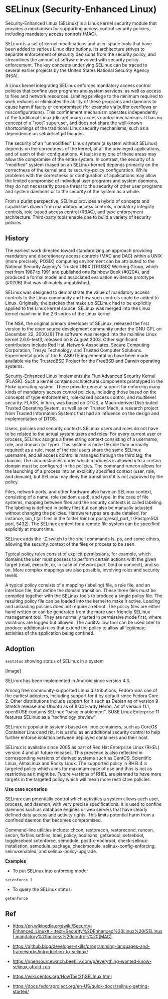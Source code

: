 # SELinux (Security-Enhanced Linux)

Security-Enhanced Linux (SELinux) is a Linux kernel security module that provides a mechanism for supporting access control security policies, including mandatory access controls (MAC).

SELinux is a set of kernel modifications and user-space tools that have been added to various Linux distributions. Its architecture strives to separate enforcement of security decisions from the security policy, and streamlines the amount of software involved with security policy enforcement. The key concepts underlying SELinux can be traced to several earlier projects by the United States National Security Agency (NSA).

A Linux kernel integrating SELinux enforces mandatory access control policies that confine user programs and system services, as well as access to files and network resources. Limiting privilege to the minimum required to work reduces or eliminates the ability of these programs and daemons to cause harm if faulty or compromised (for example via buffer overflows or misconfigurations). This confinement mechanism operates independently of the traditional Linux (discretionary) access control mechanisms. It has no concept of a "root" superuser, and does not share the well-known shortcomings of the traditional Linux security mechanisms, such as a dependence on setuid/setgid binaries.

The security of an "unmodified" Linux system (a system without SELinux) depends on the correctness of the kernel, of all the privileged applications, and of each of their configurations. A fault in any one of these areas may allow the compromise of the entire system. In contrast, the security of a "modified" system (based on an SELinux kernel) depends primarily on the correctness of the kernel and its security-policy configuration. While problems with the correctness or configuration of applications may allow the limited compromise of individual user programs and system daemons, they do not necessarily pose a threat to the security of other user programs and system daemons or to the security of the system as a whole.

From a purist perspective, SELinux provides a hybrid of concepts and capabilities drawn from mandatory access controls, mandatory integrity controls, role-based access control (RBAC), and type enforcement architecture. Third-party tools enable one to build a variety of security policies.

## History

The earliest work directed toward standardizing an approach providing mandatory and discretionary access controls (MAC and DAC) within a UNIX (more precisely, POSIX) computing environment can be attributed to the National Security Agency's Trusted UNIX (TRUSIX) Working Group, which met from 1987 to 1991 and published one Rainbow Book (#020A), and produced a formal model and associated evaluation evidence prototype (#020B) that was ultimately unpublished.

SELinux was designed to demonstrate the value of mandatory access controls to the Linux community and how such controls could be added to Linux. Originally, the patches that make up SELinux had to be explicitly applied to the Linux kernel source; SELinux was merged into the Linux kernel mainline in the 2.6 series of the Linux kernel.

The NSA, the original primary developer of SELinux, released the first version to the open source development community under the GNU GPL on December 22, 2000.[6] The software was merged into the mainline Linux kernel 2.6.0-test3, released on 8 August 2003. Other significant contributors include Red Hat, Network Associates, Secure Computing Corporation, Tresys Technology, and Trusted Computer Solutions. Experimental ports of the FLASK/TE implementation have been made available via the TrustedBSD Project for the FreeBSD and Darwin operating systems.

Security-Enhanced Linux implements the Flux Advanced Security Kernel (FLASK). Such a kernel contains architectural components prototyped in the Fluke operating system. These provide general support for enforcing many kinds of mandatory access control policies, including those based on the concepts of type enforcement, role-based access control, and multilevel security. FLASK, in turn, was based on DTOS, a Mach-derived Distributed Trusted Operating System, as well as on Trusted Mach, a research project from Trusted Information Systems that had an influence on the design and implementation of DTOS.

Users, policies and security contexts
SELinux users and roles do not have to be related to the actual system users and roles. For every current user or process, SELinux assigns a three string context consisting of a username, role, and domain (or type). This system is more flexible than normally required: as a rule, most of the real users share the same SELinux username, and all access control is managed through the third tag, the domain. The circumstances under which a process is allowed into a certain domain must be configured in the policies. The command runcon allows for the launching of a process into an explicitly specified context (user, role, and domain), but SELinux may deny the transition if it is not approved by the policy.

Files, network ports, and other hardware also have an SELinux context, consisting of a name, role (seldom used), and type. In the case of file systems, mapping between files and the security contexts is called labeling. The labeling is defined in policy files but can also be manually adjusted without changing the policies. Hardware types are quite detailed, for instance, bin_t (all files in the folder /bin) or postgresql_port_t (PostgreSQL port, 5432). The SELinux context for a remote file system can be specified explicitly at mount time.

SELinux adds the -Z switch to the shell commands ls, ps, and some others, allowing the security context of the files or process to be seen.

Typical policy rules consist of explicit permissions, for example, which domains the user must possess to perform certain actions with the given target (read, execute, or, in case of network port, bind or connect), and so on. More complex mappings are also possible, involving roles and security levels.

A typical policy consists of a mapping (labeling) file, a rule file, and an interface file, that define the domain transition. These three files must be compiled together with the SELinux tools to produce a single policy file. The resulting policy file can be loaded into the kernel to make it active. Loading and unloading policies does not require a reboot. The policy files are either hand written or can be generated from the more user friendly SELinux management tool. They are normally tested in permissive mode first, where violations are logged but allowed. The audit2allow tool can be used later to produce additional rules that extend the policy to allow all legitimate activities of the application being confined.

## Adoption

`sestatus` showing status of SELinux in a system

[image]

SELinux has been implemented in Android since version 4.3.

Among free community-supported Linux distributions, Fedora was one of the earliest adopters, including support for it by default since Fedora Core 2. Other distributions include support for it such as Debian as of version 9 Stretch release and Ubuntu as of 8.04 Hardy Heron. As of version 11.1, openSUSE contains SELinux "basic enablement". SUSE Linux Enterprise 11 features SELinux as a "technology preview".

SELinux is popular in systems based on linux containers, such as CoreOS Container Linux and rkt. It is useful as an additional security control to help further enforce isolation between deployed containers and their host.

SELinux is available since 2005 as part of Red Hat Enterprise Linux (RHEL) version 4 and all future releases. This presence is also reflected in corresponding versions of derived systems such as CentOS, Scientific Linux, AlmaLinux and Rocky Linux. The supported policy in RHEL4 is targeted policy which aims for maximum ease of use and thus is not as restrictive as it might be. Future versions of RHEL are planned to have more targets in the targeted policy which will mean more restrictive policies.

**Use case scenarios**

SELinux can potentially control which activities a system allows each user, process, and daemon, with very precise specifications. It is used to confine daemons such as database engines or web servers that have clearly defined data access and activity rights. This limits potential harm from a confined daemon that becomes compromised.

Command-line utilities include: chcon, restorecon, restorecond, runcon, secon, fixfiles,setfiles, load_policy, booleans, getsebool, setsebool, togglesebool setenforce, semodule, postfix-nochroot, check-selinux-installation, semodule_package, checkmodule, selinux-config-enforcing, selinuxenabled, and selinux-policy-upgrade.

**Examples**

* To put SELinux into enforcing mode:

`setenforce 1`

* To query the SELinux status:

`getenforce`

## Ref

- https://en.wikipedia.org/wiki/Security-Enhanced_Linux#:~:text=Security%2DEnhanced%20Linux%20(SELinux),mandatory%20access%20controls%20(MAC).

- https://github.blog/developer-skills/programming-languages-and-frameworks/introduction-to-selinux/

- https://opensourcewatch.beehiiv.com/p/everything-wanted-know-selinux-afraid-run

- https://wiki.centos.org/HowTos(2f)SELinux.html

- https://docs.fedoraproject.org/en-US/quick-docs/selinux-getting-started/